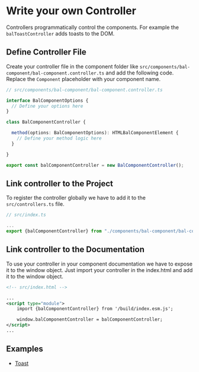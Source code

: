 # Write your own Controller

Controllers programmatically control the components. For example the `balToastController` adds toasts to the DOM.

## Define Controller File

Create your controller file in the component folder like `src/components/bal-component/bal-component.controller.ts` and add the following code.
Replace the `Component` placeholder with your component name.

```typescript
// src/components/bal-component/bal-component.controller.ts

interface BalComponentOptions {
  // Define your options here
}

class BalComponentController {

  method(options: BalComponentOptions): HTMLBalComponentElement {
    // Define your method logic here
  }

}

export const balComponentController = new BalComponentController();
```

## Link controller to the Project

To register the controller globally we have to add it to the `src/controllers.ts` file.

```typescript
// src/index.ts

...
export {balComponentController} from "./components/bal-component/bal-component.controller";

```

## Link controller to the Documentation

To use your controller in your component documentation we have to expose it to the window object.
Just import your controller in the index.html and add it to the window object.

```xml
<!-- src/index.html -->

...
<script type="module">
    import {balComponentController} from '/build/index.esm.js';

    window.balComponentController = balComponentController;
</script>
...
```

## Examples

  - [Toast](components/bal-toast/readme.md)
